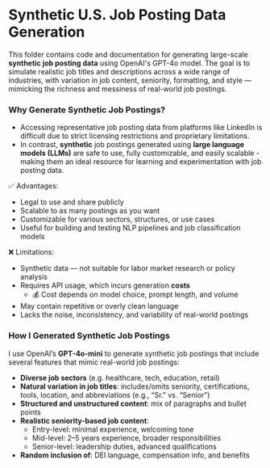 # Synthetic U.S. Job Posting Data Generation

This folder contains code and documentation for generating large-scale **synthetic job posting data** using OpenAI's GPT-4o model. The goal is to simulate realistic job titles and descriptions across a wide range of industries, with variation in job content, seniority, formatting, and style — mimicking the richness and messiness of real-world job postings.


### Why Generate Synthetic Job Postings?

* Accessing representative job posting data from platforms like LinkedIn is difficult due to strict licensing restrictions and proprietary limitations. 
* In contrast, **synthetic** job postings generated using **large language models (LLMs)** are safe to use, fully customizable, and easily scalable -making them an ideal resource for learning and experimentation with job posting data.

✅ Advantages:

* Legal to use and share publicly
* Scalable to as many postings as you want 
* Customizable for various sectors, structures, or use cases
* Useful for building and testing NLP pipelines and job classification models

❌ Limitations:

* Synthetic data — not suitable for labor market research or policy analysis
* Requires API usage, which incurs generation **costs**
    * 💰 Cost depends on model choice, prompt length, and volume
* May contain repetitive or overly clean language
* Lacks the noise, inconsistency, and variability of real-world postings

### How I Generated Synthetic Job Postings

I use OpenAI’s **GPT-4o-mini** to generate synthetic job postings that include several features that mimic real-world job postings:
- **Diverse job sectors** (e.g. healthcare, tech, education, retail)
- **Natural variation in job titles**: includes/omits seniority, certifications, tools, location, and abbreviations (e.g., “Sr.” vs. “Senior”)
- **Structured and unstructured content**: mix of paragraphs and bullet points
- **Realistic seniority-based job content**:
  - Entry-level: minimal experience, welcoming tone
  - Mid-level: 2–5 years experience, broader responsibilities
  - Senior-level: leadership duties, advanced qualifications
- **Random inclusion of**: DEI language, compensation info, and benefits
